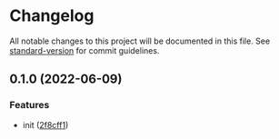 # Changelog

All notable changes to this project will be documented in this file. See [standard-version](https://github.com/conventional-changelog/standard-version) for commit guidelines.

## 0.1.0 (2022-06-09)


### Features

* init ([2f8cff1](https://github.com/BlackGlory/jest-resolver/commit/2f8cff1be09c612ba60f1fee401b20be4b4dd2e8))
